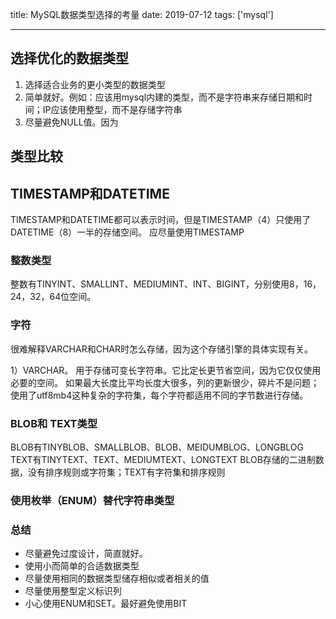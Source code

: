 title: MySQL数据类型选择的考量
date: 2019-07-12
tags: ['mysql']

----

## 选择优化的数据类型
 1. 选择适合业务的更小类型的数据类型
 2. 简单就好。例如：应该用mysql内建的类型，而不是字符串来存储日期和时间；IP应该使用整型，而不是存储字符串
 3. 尽量避免NULL值。因为
 
 
 ## 类型比较
 
 ## TIMESTAMP和DATETIME
 
TIMESTAMP和DATETIME都可以表示时间，但是TIMESTAMP（4）只使用了DATETIME（8）一半的存储空间。
应尽量使用TIMESTAMP
  
 ### 整数类型
 
整数有TINYINT、SMALLINT、MEDIUMINT、INT、BIGINT，分别使用8，16，24，32，64位空间。
  
### 字符
很难解释VARCHAR和CHAR时怎么存储，因为这个存储引擎的具体实现有关。

1）VARCHAR。 用于存储可变长字符串。它比定长更节省空间，因为它仅仅使用必要的空间。
如果最大长度比平均长度大很多，列的更新很少，碎片不是问题；使用了utf8mb4这种复杂的字符集，每个字符都适用不同的字节数进行存储。

### BLOB和 TEXT类型

BLOB有TINYBLOB、SMALLBLOB、BLOB、MEIDUMBLOG、LONGBLOG
TEXT有TINYTEXT、TEXT、MEDIUMTEXT、LONGTEXT
BLOB存储的二进制数据，没有排序规则或字符集；TEXT有字符集和排序规则
   
### 使用枚举（ENUM）替代字符串类型

### 总结

* 尽量避免过度设计，简直就好。
* 使用小而简单的合适数据类型
* 尽量使用相同的数据类型储存相似或者相关的值
* 尽量使用整型定义标识列
* 小心使用ENUM和SET。最好避免使用BIT


   

